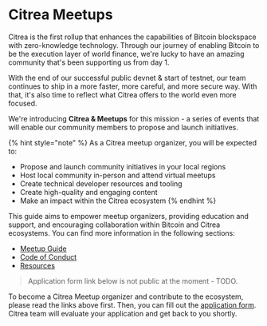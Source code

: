 # Citrea Meetups

Citrea is the first rollup that enhances the capabilities of Bitcoin blockspace with zero-knowledge technology. Through our journey of enabling Bitcoin to be the execution layer of world finance, we're lucky to have an amazing community that's been supporting us from day 1.

With the end of our successful public devnet & start of testnet, our team continues to ship in a more faster, more careful, and more secure way. With that, it's also time to reflect what Citrea offers to the world even more focused. 

We're introducing **Citrea & Meetups** for this mission - a series of events that will enable our community members to propose and launch initiatives.

{% hint style="note" %}
As a Citrea meetup organizer, you will be expected to:

- Propose and launch community initiatives in your local regions
- Host local community in-person and attend virtual meetups
- Create technical developer resources and tooling
- Create high-quality and engaging content
- Make an impact within the Citrea ecosystem
{% endhint %}

This guide aims to empower meetup organizers, providing education and support, and encouraging collaboration within Bitcoin and Citrea ecosystems. You can find more information in the following sections:

- [Meetup Guide](./citrea-meetups/meetup-guide.md)
- [Code of Conduct](./citrea-meetups/code-of-conduct.md) 
- [Resources](./citrea-meetups/resources.md)

> Application form link below is not public at the moment - TODO.

To become a Citrea Meetup organizer and contribute to the ecosystem, please read the links above first. Then, you can fill out the [application form](https://forms.gle/google-form-link-here). Citrea team will evaluate your application and get back to you shortly.
